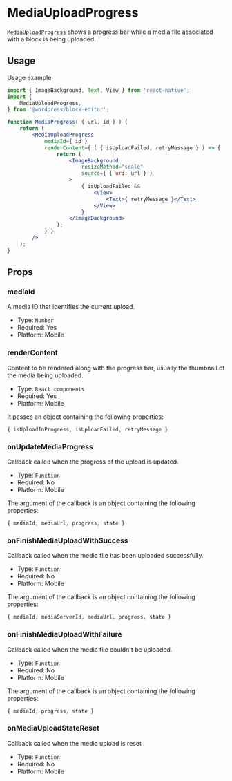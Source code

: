 MediaUploadProgress
===================

`MediaUploadProgress` shows a progress bar while a media file associated with a block is being uploaded.

## Usage

Usage example

```jsx
import { ImageBackground, Text, View } from 'react-native';
import {
	MediaUploadProgress,
} from '@wordpress/block-editor';

function MediaProgress( { url, id } ) {
	return (
		<MediaUploadProgress
			mediaId={ id }
			renderContent={ ( { isUploadFailed, retryMessage } ) => {
				return (
					<ImageBackground
						resizeMethod="scale"
						source={ { uri: url } }
					>
						{ isUploadFailed &&
							<View>
								<Text>{ retryMessage }</Text>
							</View>
						}
					</ImageBackground>
				);
			} }
		/>
	);
}
```

## Props

### mediaId

A media ID that identifies the current upload.

- Type: `Number`
- Required: Yes
- Platform: Mobile

### renderContent

Content to be rendered along with the progress bar, usually the thumbnail of the media being uploaded.

- Type: `React components`
- Required: Yes
- Platform: Mobile

It passes an object containing the following properties:

`{ isUploadInProgress, isUploadFailed, retryMessage }`

### onUpdateMediaProgress

Callback called when the progress of the upload is updated.

- Type: `Function`
- Required: No
- Platform: Mobile

The argument of the callback is an object containing the following properties:

`{ mediaId, mediaUrl, progress, state }`

### onFinishMediaUploadWithSuccess

Callback called when the media file has been uploaded successfully.

- Type: `Function`
- Required: No
- Platform: Mobile

The argument of the callback is an object containing the following properties:

`{ mediaId, mediaServerId, mediaUrl, progress, state }`

### onFinishMediaUploadWithFailure

Callback called when the media file couldn't be uploaded.

- Type: `Function`
- Required: No
- Platform: Mobile

The argument of the callback is an object containing the following properties:

`{ mediaId, progress, state }`


### onMediaUploadStateReset

Callback called when the media upload is reset

- Type: `Function`
- Required: No
- Platform: Mobile


